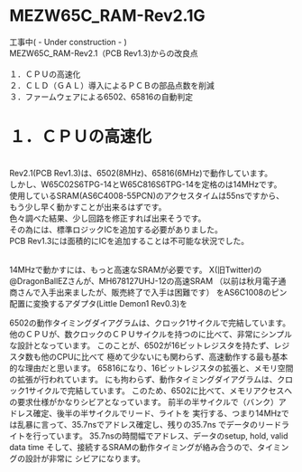 # MEZW65C_RAM-Rev2.1G

工事中( - Under construction - )
<br>
MEZW65C_RAM-Rev2.1（PCB Rev1.3)からの改良点<br>
<br>
１．ＣＰＵの高速化<br>
２．ＣＬＤ（ＧＡＬ）導入によるＰＣＢの部品点数を削減<br>
３．ファームウェアによる6502、65816の自動判定<br>

# １．ＣＰＵの高速化
<br>
Rev2.1(PCB Rev1.3)は、6502(8MHz)、65816(6MHz)で動作しています。<br>
しかし、W65C02S6TPG-14とW65C816S6TPG-14を定格のは14MHzです。<br>
使用しているSRAM(AS6C4008-55PCN)のアクセスタイムは55nsですから、<br>
もう少し早く動かすことが出来るはずです。<br>
色々調べた結果、少し回路を修正すれば出来そうです。<br>
その為には、標準ロジックICを追加する必要がありました。<br>
PCB Rev1.3には面積的にICを追加することは不可能な状況でした。<br>
<br>



14MHzで動かすには、もっと高速なSRAMが必要です。
X(旧Twitter)の@DragonBallEZさんが、MH678127UHJ-12の高速SRAM
（以前は秋月電子通商さんで入手出来ましたが、販売終了で入手は困難です）
をAS6C1008のピン配置に変換するアダプタ(Little Demon1 Rev0.3)を



6502の動作タイミングダイアグラムは、クロック1サイクルで完結しています。
他のＣＰＵが、数クロックのＣＰＵサイクルを持つのに比べて、非常にシンプル
な設計となっています。
このことが、6502が16ビットレジスタを持たず、レジスタ数も他のCPUに比べて
極めて少ないにも関わらず、高速動作する最も基本的な理由だと思います。
65816になり、16ビットレジスタの拡張と、メモリ空間の拡張が行われています。
にも拘わらず、動作タイミングダイアグラムは、クロック1サイクルで完結しています。
このため、6502に比べて、メモリアクセスへの要求仕様がかなりシビアとなっています。
前半の半サイクルで（バンク）アドレス確定、後半の半サイクルでリード、ライトを
実行する、つまり14MHzでは乱暴に言って、35.7nsでアドレス確定し、残りの35.7ns
でデータのリードライトを行っています。
35.7nsの時間幅でアドレス、データのsetup, hold, valid data time
そして、接続するSRAMの動作タイミングが絡み合うので、タイミングの設計が非常に
シビアになります。
